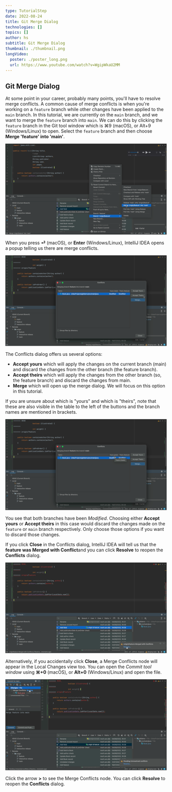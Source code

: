 ```yaml
---
type: TutorialStep
date: 2022-08-24
title: Git Merge Dialog
technologies: []
topics: []
author: hs
subtitle: Git Merge Dialog
thumbnail: ./thumbnail.png
longVideo:
  poster: ./poster_long.png
  url: https://www.youtube.com/watch?v=WgipWkaU2MM
---
```


## Git Merge Dialog

At some point in your career, probably many points, you'll have to resolve merge conflicts. A common cause of merge conflicts is when you're working on a `feature` branch while other changes have been applied to the `main` branch. In this tutorial, we are currently on the `main` branch, and we want to merge the `feature` branch into `main`. We can do this by clicking the `feature` branch in the Git tool window which is ⌘9 (macOS), or Alt+9 (Windows/Linux) to open. Select the `feature` branch and then choose **Merge 'feature' into 'main'**.

![Merge feature branch into main IntelliJ IDEA popup](merge-into-main.png)

When you press **⏎** (macOS), or **Enter** (Windows/Linux), IntelliJ IDEA opens a popup telling us there are merge conflicts. 

![IntelliJ IDEA Conflicts dialog popup](conflicts-dialog.png)

The Conflicts dialog offers us several options:

- **Accept yours** which will apply the changes on the current branch (main) and discard the changes from the other branch (the feature branch).
- **Accept theirs** which will apply the changes from the other branch (so, the feature branch) and discard the changes from main.
- **Merge** which will open up the merge dialog. We will focus on this option in this tutorial.

If you are unsure about which is "yours" and which is "theirs", note that these are also visible in the table to the left of the buttons and the branch names are mentioned in brackets. 

![Yours and Theirs in the table headings](yours-theirs.png)

You see that both branches have been _Modified_. Choosing either **Accept yours** or **Accept theirs** in this case would discard the changes made on the `feature` or `main` branch respectively. Only choose those options if you want to discard those changes.

If you click **Close** in the Conflicts dialog, IntelliJ IDEA will tell us that the **feature was Merged with Conflict**and you can click **Resolve** to reopen the **Conflicts** dialog.

![Feature merged with conflict](feature-merged-with-conflict.png)

Alternatively, if you accidentally click **Close**, a Merge Conflicts node will appear in the Local Changes view too. You can open the _Commit tool window_ using **⌘+0** (macOS), or **Alt+0** (Windows/Linux) and open the file.

![Commit tool window file changes](changes-commit-tool-window.png)

Click the arrow **>** to see the Merge Conflicts node. You can click **Resolve** to reopen the **Conflicts** dialog. 